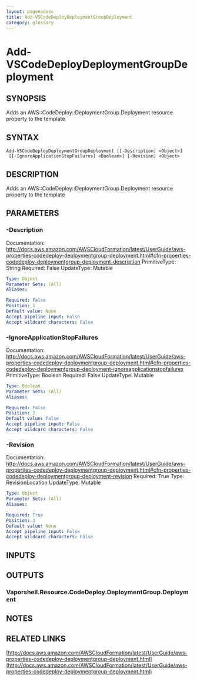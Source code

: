 ```yaml
---
layout: pagenodesc
title: Add-VSCodeDeployDeploymentGroupDeployment
category: glossary
---
```


# Add-VSCodeDeployDeploymentGroupDeployment

## SYNOPSIS
Adds an AWS::CodeDeploy::DeploymentGroup.Deployment resource property to the template

## SYNTAX

```
Add-VSCodeDeployDeploymentGroupDeployment [[-Description] <Object>]
 [[-IgnoreApplicationStopFailures] <Boolean>] [-Revision] <Object>
```

## DESCRIPTION
Adds an AWS::CodeDeploy::DeploymentGroup.Deployment resource property to the template

## PARAMETERS

### -Description
Documentation: http://docs.aws.amazon.com/AWSCloudFormation/latest/UserGuide/aws-properties-codedeploy-deploymentgroup-deployment.html#cfn-properties-codedeploy-deploymentgroup-deployment-description
PrimitiveType: String
Required: False
UpdateType: Mutable

```yaml
Type: Object
Parameter Sets: (All)
Aliases: 

Required: False
Position: 1
Default value: None
Accept pipeline input: False
Accept wildcard characters: False
```

### -IgnoreApplicationStopFailures
Documentation: http://docs.aws.amazon.com/AWSCloudFormation/latest/UserGuide/aws-properties-codedeploy-deploymentgroup-deployment.html#cfn-properties-codedeploy-deploymentgroup-deployment-ignoreapplicationstopfailures
PrimitiveType: Boolean
Required: False
UpdateType: Mutable

```yaml
Type: Boolean
Parameter Sets: (All)
Aliases: 

Required: False
Position: 2
Default value: False
Accept pipeline input: False
Accept wildcard characters: False
```

### -Revision
Documentation: http://docs.aws.amazon.com/AWSCloudFormation/latest/UserGuide/aws-properties-codedeploy-deploymentgroup-deployment.html#cfn-properties-codedeploy-deploymentgroup-deployment-revision
Required: True
Type: RevisionLocation
UpdateType: Mutable

```yaml
Type: Object
Parameter Sets: (All)
Aliases: 

Required: True
Position: 3
Default value: None
Accept pipeline input: False
Accept wildcard characters: False
```

## INPUTS

## OUTPUTS

### Vaporshell.Resource.CodeDeploy.DeploymentGroup.Deployment

## NOTES

## RELATED LINKS

[http://docs.aws.amazon.com/AWSCloudFormation/latest/UserGuide/aws-properties-codedeploy-deploymentgroup-deployment.html](http://docs.aws.amazon.com/AWSCloudFormation/latest/UserGuide/aws-properties-codedeploy-deploymentgroup-deployment.html)

